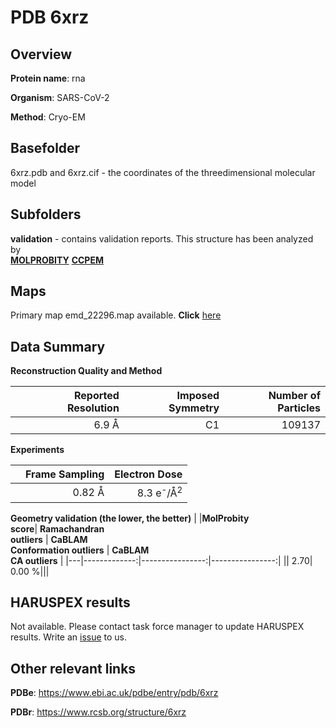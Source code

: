 # PDB 6xrz

## Overview

**Protein name**: rna

**Organism**: SARS-CoV-2

**Method**: Cryo-EM



## Basefolder

6xrz.pdb and 6xrz.cif - the coordinates of the threedimensional molecular model

## Subfolders





**validation** - contains validation reports. This structure has been analyzed by <br>  [**MOLPROBITY**](https://github.com/thorn-lab/coronavirus_structural_task_force/tree/master/pdb/rna/SARS-CoV-2/6xrz/validation/molprobity)   [**CCPEM**](https://github.com/thorn-lab/coronavirus_structural_task_force/tree/master/pdb/rna/SARS-CoV-2/6xrz/validation/ccpem-validation) 



## Maps

Primary map emd_22296.map available. **Click** [here](http://ftp.wwpdb.org/pub/emdb/structures/EMD-22296/map/) 

## Data Summary
**Reconstruction Quality and Method**

|   | Reported Resolution | Imposed Symmetry | Number of Particles |
|---|-------------:|----------------:|--------------:|
|   |6.9 Å|C1|109137|

**Experiments**

|   | Frame Sampling | Electron Dose |
|---|-------------:|----------------:|
|   |0.82 Å|8.3 e<sup>-</sup>/Å<sup>2</sup>|

**Geometry validation (the lower, the better)**
|   |**MolProbity<br>score**| **Ramachandran<br>outliers** | **CaBLAM<br>Conformation outliers** | **CaBLAM<br>CA outliers** |
|---|-------------:|----------------:|----------------:|
||  2.70|  0.00 %|||

## HARUSPEX results

Not available. Please contact task force manager to update HARUSPEX results. Write an [issue](https://github.com/thorn-lab/coronavirus_structural_task_force/issues) to us.

## Other relevant links 
**PDBe**:  https://www.ebi.ac.uk/pdbe/entry/pdb/6xrz
 
**PDBr**: https://www.rcsb.org/structure/6xrz 
